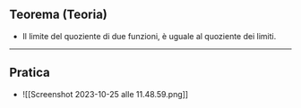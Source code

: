 ## Teorema (Teoria)
- Il limite del quoziente di due funzioni, è uguale al quoziente dei limiti.

****

## Pratica
- ![[Screenshot 2023-10-25 alle 11.48.59.png]]


